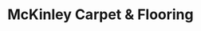 ---
title: "McKinley Carpet & Flooring"
url: /tamaqua/mckinley-carpet-und-flooring/
shop: Teppiche
---